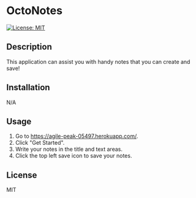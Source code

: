 # OctoNotes

[![License: MIT](https://img.shields.io/badge/License-MIT-yellow.svg)](https://opensource.org/licenses/MIT)

## Description

This application can assist you with handy notes that you can create and save!

## Installation

N/A

## Usage

1. Go to https://agile-peak-05497.herokuapp.com/.
2. Click "Get Started".
3. Write your notes in the title and text areas.
4. Click the top left save icon to save your notes.

## License

MIT
